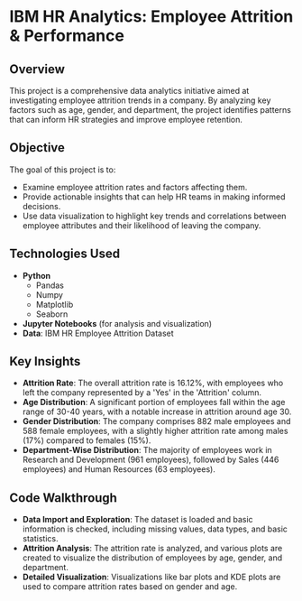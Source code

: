# IBM HR Analytics: Employee Attrition & Performance

## Overview

This project is a comprehensive data analytics initiative aimed at investigating employee attrition trends in a company. By analyzing key factors such as age, gender, and department, the project identifies patterns that can inform HR strategies and improve employee retention.

## Objective

The goal of this project is to:
- Examine employee attrition rates and factors affecting them.
- Provide actionable insights that can help HR teams in making informed decisions.
- Use data visualization to highlight key trends and correlations between employee attributes and their likelihood of leaving the company.

## Technologies Used

- **Python**
  - Pandas
  - Numpy
  - Matplotlib
  - Seaborn
- **Jupyter Notebooks** (for analysis and visualization)
- **Data**: IBM HR Employee Attrition Dataset

## Key Insights

- **Attrition Rate**: The overall attrition rate is 16.12%, with employees who left the company represented by a 'Yes' in the 'Attrition' column.
- **Age Distribution**: A significant portion of employees fall within the age range of 30-40 years, with a notable increase in attrition around age 30.
- **Gender Distribution**: The company comprises 882 male employees and 588 female employees, with a slightly higher attrition rate among males (17%) compared to females (15%).
- **Department-Wise Distribution**: The majority of employees work in Research and Development (961 employees), followed by Sales (446 employees) and Human Resources (63 employees).

## Code Walkthrough

- **Data Import and Exploration**: The dataset is loaded and basic information is checked, including missing values, data types, and basic statistics.
- **Attrition Analysis**: The attrition rate is analyzed, and various plots are created to visualize the distribution of employees by age, gender, and department.
- **Detailed Visualization**: Visualizations like bar plots and KDE plots are used to compare attrition rates based on gender and age.


